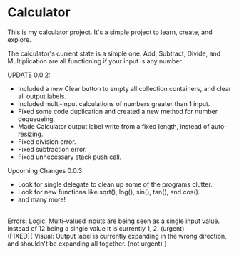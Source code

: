 # Calculator
This is my calculator project. It's a simple project to learn, create, and explore.

The calculator's current state is a simple one. Add, Subtract, Divide, and Multiplication are all functioning if your input is any number.

UPDATE 0.0.2:
 - Included a new Clear button to empty all collection containers, and clear all output labels. <br>
 - Included multi-input calculations of numbers greater than 1 input. <br>
 - Fixed some code duplication and created a new method for number dequeueing.<br>
 - Made Calculator output label write from a fixed length, instead of auto-resizing.<br>
 - Fixed division error.<br>
 - Fixed subtraction error.<br>
 - Fixed unnecessary stack push call.<br>
 
Upcoming Changes 0.0.3:
 - Look for single delegate to clean up some of the programs clutter.
 - Look for new functions like sqrt(), log(), sin(), tan(), and cos().
 - and many more!
 
<br>
Errors:
Logic: Multi-valued inputs are being seen as a single input value. Instead of 12 being a single value it is currently 1, 2. (urgent)
<br>
(FIXED){
  Visual: Output label is currently expanding in the wrong direction, and shouldn't be expanding all together. (not urgent)
}
